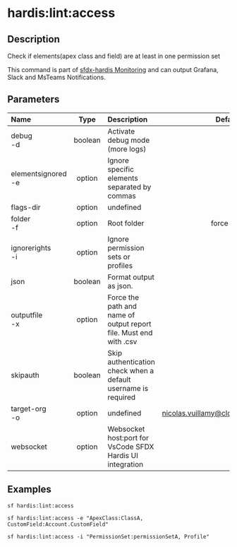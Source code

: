 <!-- This file has been generated with command 'sf hardis:doc:plugin:generate'. Please do not update it manually or it may be overwritten -->
# hardis:lint:access

## Description

Check if elements(apex class and field) are at least in one permission set
  
This command is part of [sfdx-hardis Monitoring](https://sfdx-hardis.cloudity.com/salesforce-monitoring-missing-access/) and can output Grafana, Slack and MsTeams Notifications.


## Parameters

| Name                   |  Type   | Description                                                       |                 Default                  | Required | Options |
|:-----------------------|:-------:|:------------------------------------------------------------------|:----------------------------------------:|:--------:|:-------:|
| debug<br/>-d           | boolean | Activate debug mode (more logs)                                   |                                          |          |         |
| elementsignored<br/>-e | option  | Ignore specific elements separated by commas                      |                                          |          |         |
| flags-dir              | option  | undefined                                                         |                                          |          |         |
| folder<br/>-f          | option  | Root folder                                                       |                force-app                 |          |         |
| ignorerights<br/>-i    | option  | Ignore permission sets or profiles                                |                                          |          |         |
| json                   | boolean | Format output as json.                                            |                                          |          |         |
| outputfile<br/>-x      | option  | Force the path and name of output report file. Must end with .csv |                                          |          |         |
| skipauth               | boolean | Skip authentication check when a default username is required     |                                          |          |         |
| target-org<br/>-o      | option  | undefined                                                         | <nicolas.vuillamy@cloudity.com.playnico> |          |         |
| websocket              | option  | Websocket host:port for VsCode SFDX Hardis UI integration         |                                          |          |         |

## Examples

```shell
sf hardis:lint:access
```

```shell
sf hardis:lint:access -e "ApexClass:ClassA, CustomField:Account.CustomField"
```

```shell
sf hardis:lint:access -i "PermissionSet:permissionSetA, Profile"
```


